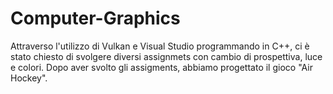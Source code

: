 # Computer-Graphics
Attraverso l'utilizzo di Vulkan e Visual Studio programmando in C++, ci è stato chiesto di svolgere diversi assignmets con cambio di prospettiva, luce e colori.
Dopo aver svolto gli assigments, abbiamo progettato il gioco "Air Hockey".
